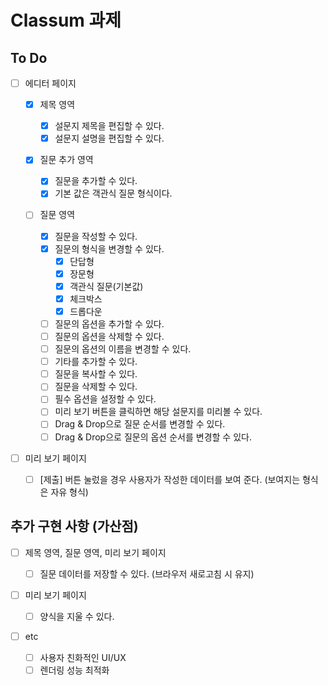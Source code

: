 # Classum 과제

## To Do

- [ ] 에디터 페이지

  - [x] 제목 영역

    - [x] 설문지 제목을 편집할 수 있다.
    - [x] 설문지 설명을 편집할 수 있다.

  - [x] 질문 추가 영역

    - [x] 질문을 추가할 수 있다.
    - [x] 기본 값은 객관식 질문 형식이다.

  - [ ] 질문 영역

    - [x] 질문을 작성할 수 있다.
    - [x] 질문의 형식을 변경할 수 있다.
      - [x] 단답형
      - [x] 장문형
      - [x] 객관식 질문(기본값)
      - [x] 체크박스
      - [x] 드롭다운
    - [ ] 질문의 옵션을 추가할 수 있다.
    - [ ] 질문의 옵션을 삭제할 수 있다.
    - [ ] 질문의 옵션의 이름을 변경할 수 있다.
    - [ ] 기타를 추가할 수 있다.
    - [ ] 질문을 복사할 수 있다.
    - [ ] 질문을 삭제할 수 있다.
    - [ ] 필수 옵션을 설정할 수 있다.
    - [ ] 미리 보기 버튼을 클릭하면 해당 설문지를 미리볼 수 있다.
    - [ ] Drag & Drop으로 질문 순서를 변경할 수 있다.
    - [ ] Drag & Drop으로 질문의 옵션 순서를 변경할 수 있다.

- [ ] 미리 보기 페이지
  - [ ] [제출] 버튼 눌렀을 경우 사용자가 작성한 데이터를 보여 준다. (보여지는 형식은 자유 형식)

## 추가 구현 사항 (가산점)

- [ ] 제목 영역, 질문 영역, 미리 보기 페이지

  - [ ] 질문 데이터를 저장할 수 있다. (브라우저 새로고침 시 유지)

- [ ] 미리 보기 페이지

  - [ ] 양식을 지울 수 있다.

- [ ] etc
  - [ ] 사용자 친화적인 UI/UX
  - [ ] 렌더링 성능 최적화
